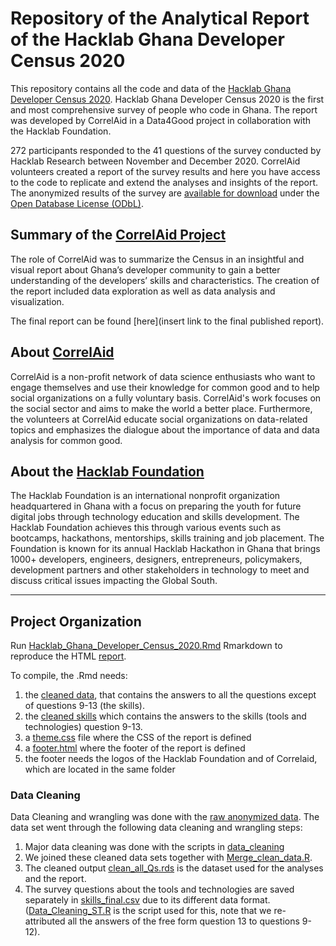 # Repository of the Analytical Report of the Hacklab Ghana Developer Census 2020

This repository contains all the code and data of the [Hacklab Ghana Developer Census 2020](). Hacklab Ghana Developer Census 2020 is the first and most comprehensive survey of people who code in Ghana. The report was developed by CorrelAid in a Data4Good project in collaboration with the Hacklab Foundation.  

272 participants responded to the 41 questions of the survey conducted by Hacklab Research between November and December 2020. CorrelAid volunteers created a report of the survey results and here you have access to the code to replicate and extend the analyses and insights of the report. The anonymized results of the survey are [available for download](https://github.com/Hacklab-Foundation/Developer-Census-2020) under the [Open Database License (ODbL)](https://opendatacommons.org/licenses/odbl/1-0/).

## Summary of the [CorrelAid Project](https://correlaid.org/)
The role of CorrelAid was to summarize the Census in an insightful and visual report about Ghana’s developer community to gain a better understanding of the developers’ skills and characteristics. The creation of the report included data exploration as well as data analysis and visualization.

The final report can be found [here](insert link to the final published report).

## About [CorrelAid](https://correlaid.org/about/)
CorrelAid is a non-profit network of data science enthusiasts who want to engage themselves and use their knowledge for common good and to help social organizations on a fully voluntary basis. CorrelAid's work focuses on the social sector and aims to make the world a better place. Furthermore, the volunteers at CorrelAid educate social organizations on data-related topics and emphasizes the dialogue about the importance of data and data analysis for common good.

## About the [Hacklab Foundation](https://hacklabfoundation.org/)
The Hacklab Foundation is an international nonprofit organization headquartered in Ghana with a focus on preparing the youth for future digital jobs through technology education and skills development. The Hacklab Foundation achieves this through various events such as bootcamps, hackathons, mentorships, skills training and job placement.
The Foundation is known for its annual Hacklab Hackathon in Ghana that brings 1000+ developers, engineers, designers, entrepreneurs, policymakers, development partners and other stakeholders in technology to meet and discuss critical issues impacting the Global South.


-----

## Project Organization

Run [Hacklab_Ghana_Developer_Census_2020.Rmd](https://github.com/CorrelAid/hacklab-foundation/blob/main/Hacklab_Ghana_Developer_Census_2020.Rmd) Rmarkdown to reproduce the HTML [report](https://github.com/CorrelAid/hacklab-foundation/blob/main/Hacklab_Ghana_Developer_Census_2020.html).  

To compile, the .Rmd needs:
1. the [cleaned data](https://github.com/CorrelAid/hacklab-foundation/blob/main/data/clean/clean_all_Qs.rds), that contains the answers to all the questions except of questions 9-13 (the skills). 
2. the [cleaned skills](https://github.com/CorrelAid/hacklab-foundation/blob/main/data/clean/skills_final.csv) which contains the answers to the skills (tools and technologies) question 9-13.
3. a [theme.css](https://github.com/CorrelAid/hacklab-foundation/blob/main/css_theme/theme.css) file where the CSS of the report is defined
4. a [footer.html](https://github.com/CorrelAid/hacklab-foundation/blob/main/css_theme/footer.html) where the footer of the report is defined
5. the footer needs the logos of the Hacklab Foundation and of Correlaid, which are located in the same folder


### Data Cleaning
Data Cleaning and wrangling was done with the [raw anonymized data](https://github.com/CorrelAid/hacklab-foundation/blob/main/data/raw/census-base-anonymized-2020_without_parsing_errors.xlsx). The data set went through the following data cleaning and wrangling steps: 
1. Major data cleaning was done with the scripts in [data_cleaning](https://github.com/CorrelAid/hacklab-foundation/tree/main/data_cleaning)
2. We joined these cleaned data sets together with [Merge_clean_data.R](https://github.com/CorrelAid/hacklab-foundation/blob/main/data_cleaning/Merge_clean_data.R). 
3. The cleaned output [clean_all_Qs.rds](https://github.com/CorrelAid/hacklab-foundation/blob/main/data/clean/clean_all_Qs.rds) is the dataset used for the analyses and the report. 
4. The survey questions about the tools and technologies are saved separately in [skills_final.csv](https://github.com/CorrelAid/hacklab-foundation/blob/main/data/clean/skills_final.csv) due to its different data format. ([Data_Cleaning_ST.R](https://github.com/CorrelAid/hacklab-foundation/blob/main/data_cleaning/Data_Cleaning_ST.R) is the script used for this, note that we re-attributed all the answers of the free form question 13 to questions 9-12).  




